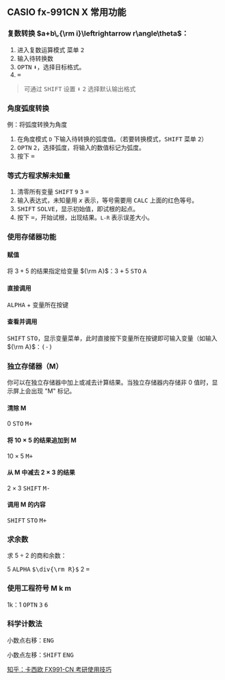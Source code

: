 CASIO fx-991CN X 常用功能
------

### 复数转换 $a+b\,{\rm i}\leftrightarrow r\angle\theta$：

1. 进入复数运算模式 <kbd>菜单</kbd> <kbd>2</kbd>
2. 输入待转换数
3. <kbd>OPTN</kbd> <kbd>⬇️</kbd>，选择目标格式。
4. <kbd>=</kbd>

> 可通过 <kbd>SHIFT</kbd> <kbd>设置</kbd> <kbd>⬇️</kbd> <kbd>2</kbd> 选择默认输出格式

### 角度弧度转换

例：将弧度转换为角度

1. 在角度模式 `D` 下输入待转换的弧度值。（若要转换模式，<kbd>SHIFT</kbd> <kbd>菜单</kbd> <kbd>2</kbd>）
2. <kbd>OPTN</kbd> <kbd>2</kbd>，选择弧度，将输入的数值标记为弧度。
3. 按下 <kbd>=</kbd>

### 等式方程求解未知量

1. 清零所有变量 <kbd>SHIFT</kbd> <kbd>9</kbd> <kbd>3</kbd> <kbd>=</kbd>
2. 输入表达式，未知量用 <kbd>$x$</kbd> 表示，等号需要用 <kbd>CALC</kbd> 上面的红色等号。
3. <kbd>SHIFT</kbd> <kbd>SOLVE</kbd>，显示初始值，即试根的起点。
4. 按下 <kbd>=</kbd>，开始试根，出现结果。`L-R` 表示误差大小。

### 使用存储器功能

#### 赋值

将 $3+5$ 的结果指定给变量 ${\rm A}$：3 <kbd>+</kbd> 5 <kbd>STO</kbd> <kbd>A</kbd>

#### 直接调用

<kbd>ALPHA</kbd> + 变量所在按键

#### 查看并调用

<kbd>SHIFT</kbd> <kbd>STO</kbd>，显示变量菜单，此时直接按下变量所在按键即可输入变量（如输入 ${\rm A}$：<kbd>(-)</kbd>

### 独立存储器（M）

你可以在独立存储器中加上或减去计算结果。当独立存储器内存储非 0 值时，显示屏上会出现 "M" 标记。

#### 清除 M

0 <kbd>STO</kbd> <kbd>M+</kbd>

#### 将 $10\times5$ 的结果追加到 M

10 <kbd>$\times$</kbd> 5 <kbd>M+</kbd>

#### 从 M 中减去 $2\times3$ 的结果

2 <kbd>$\times$</kbd> 3 <kbd>SHIFT</kbd> <kbd>M-</kbd>

#### 调用 M 的内容

<kbd>SHIFT</kbd> <kbd>STO</kbd> <kbd>M+</kbd>

### 求余数

求 $5\div2$ 的商和余数：

5 <kbd>ALPHA</kbd> <kbd>$\div{\rm R}$</kbd> 2 <kbd>$=$</kbd>

### 使用工程符号 M k m

1k：1 <kbd>OPTN</kbd> <kbd>3</kbd> <kbd>6</kbd>

### 科学计数法

小数点右移：<kbd>ENG</kbd>

小数点左移：<kbd>SHIFT</kbd> <kbd>ENG</kbd>

[知乎：卡西欧 FX991-CN 考研使用技巧](https://zhuanlan.zhihu.com/p/78367952)